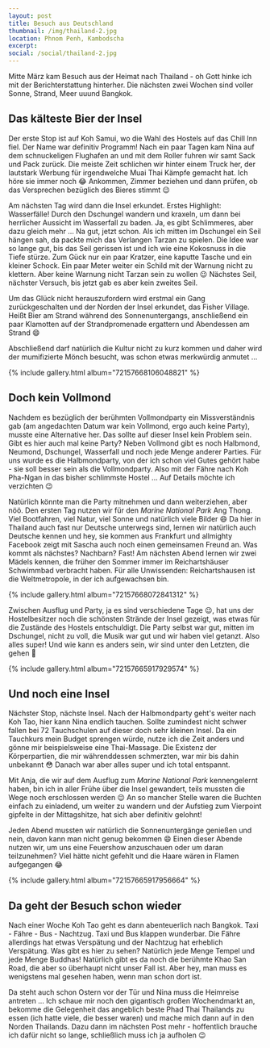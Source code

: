 ```yaml
---
layout: post
title: Besuch aus Deutschland
thumbnail: /img/thailand-2.jpg
location: Phnom Penh, Kambodscha
excerpt: 
social: /social/thailand-2.jpg
---
```


Mitte März kam Besuch aus der Heimat nach Thailand - oh Gott hinke ich mit der Berichterstattung hinterher. Die nächsten zwei Wochen sind voller Sonne, Strand, Meer uuund Bangkok.

## Das kälteste Bier der Insel
Der erste Stop ist auf Koh Samui, wo die Wahl des Hostels auf das Chill Inn fiel. Der Name war definitiv Programm! Nach ein paar Tagen kam Nina auf dem schnuckeligen Flughafen an und mit dem Roller fuhren wir samt Sack und Pack zurück. Die meiste Zeit schlichen wir hinter einem Truck her, der lautstark Werbung für irgendwelche Muai Thai Kämpfe gemacht hat. Ich höre sie immer noch :joy: Ankommen, Zimmer beziehen und dann prüfen, ob das Versprechen bezüglich des Bieres stimmt :wink:

Am nächsten Tag wird dann die Insel erkundet. Erstes Highlight: Wasserfälle! Durch den Dschungel wandern und kraxeln, um dann bei herrlicher Aussicht im Wasserfall zu baden. Ja, es gibt Schlimmeres, aber dazu gleich mehr ... Na gut, jetzt schon. Als ich mitten im Dschungel ein Seil hängen sah, da packte mich das Verlangen Tarzan zu spielen. Die Idee war so lange gut, bis das Seil gerissen ist und ich wie eine Kokosnuss in die Tiefe stürze. Zum Gück nur ein paar Kratzer, eine kaputte Tasche und ein kleiner Schock. Ein paar Meter weiter ein Schild mit der Warnung nicht zu klettern. Aber keine Warnung nicht Tarzan sein zu wollen :wink: Nächstes Seil, nächster Versuch, bis jetzt gab es aber kein zweites Seil.

Um das Glück nicht herauszufordern wird erstmal ein Gang zurückgeschalten und der Norden der Insel erkundet, das Fisher Village. Heißt Bier am Strand während des Sonnenuntergangs, anschließend ein paar Klamotten auf der Strandpromenade ergattern und Abendessen am Strand :smile:

Abschließend darf natürlich die Kultur nicht zu kurz kommen und daher wird der mumifizierte Mönch besucht, was schon etwas merkwürdig anmutet ...

{% include gallery.html album="72157668106048821" %}

## Doch kein Vollmond
Nachdem es bezüglich der berühmten Vollmondparty ein Missverständnis gab (am angedachten Datum war kein Vollmond, ergo auch keine Party), musste eine Alternative her. Das sollte auf dieser Insel kein Problem sein. Gibt es hier auch mal keine Party? Neben Vollmond gibt es noch Halbmond, Neumond, Dschungel, Wasserfall und noch jede Menge anderer Parties. Für uns wurde es die Halbmondparty, von der ich schon viel Gutes gehört habe - sie soll besser sein als die Vollmondparty. Also mit der Fähre nach Koh Pha-Ngan in das bisher schlimmste Hostel ... Auf Details möchte ich verzichten :wink: 

Natürlich könnte man die Party mitnehmen und dann weiterziehen, aber nöö. Den ersten Tag nutzen wir für den *Marine National Park* Ang Thong. Viel Bootfahren, viel Natur, viel Sonne und natürlich viele Bilder :smile: Da hier in Thailand auch fast nur Deutsche unterwegs sind, lernen wir natürlich auch Deutsche kennen und hey, sie kommen aus Frankfurt und allmighty Facebook zeigt mit Sascha auch noch einen gemeinsamen Freund an. Was kommt als nächstes? Nachbarn? Fast! Am nächsten Abend lernen wir zwei Mädels kennen, die früher den Sommer immer im Reichartshäuser Schwimmbad verbracht haben. Für alle Unwissenden: Reichartshausen ist die Weltmetropole, in der ich aufgewachsen bin.

{% include gallery.html album="72157668072841312" %}

Zwischen Ausflug und Party, ja es sind verschiedene Tage :wink:, hat uns der Hostelbesitzer noch die schönsten Strände der Insel gezeigt, was etwas für die Zustände des Hostels entschuldigt. Die Party selbst war gut, mitten im Dschungel, nicht zu voll, die Musik war gut und wir haben viel getanzt. Also alles super! Und wie kann es anders sein, wir sind unter den Letzten, die gehen :see_no_evil:

{% include gallery.html album="72157665917929574" %}

## Und noch eine Insel
Nächster Stop, nächste Insel. Nach der Halbmondparty geht's weiter nach Koh Tao, hier kann Nina endlich tauchen. Sollte zumindest nicht schwer fallen bei 72 Tauchschulen auf dieser doch sehr kleinen Insel. Da ein Tauchkurs mein Budget sprengen würde, nutze ich die Zeit anders und gönne mir beispielsweise eine Thai-Massage. Die Existenz der Körperpartien, die mir währenddessen schmerzten, war mir bis dahin unbekannt :flushed: Danach war aber alles super und ich total entspannt.

Mit Anja, die wir auf dem Ausflug zum *Marine National Park* kennengelernt haben, bin ich in aller Frühe über die Insel gewandert, teils mussten die Wege noch erschlossen werden :wink: An so mancher Stelle waren die Buchten einfach zu einladend, um weiter zu wandern und der Aufstieg zum Vierpoint gipfelte in der Mittagshitze, hat sich aber definitiv gelohnt!

Jeden Abend mussten wir natürlich die Sonnenuntergänge genießen und nein, davon kann man nicht genug bekommen :smile: Einen dieser Abende nutzen wir, um uns eine Feuershow anzuschauen oder um daran teilzunehmen? Viel hätte nicht gefehlt und die Haare wären in Flamen aufgegangen :joy:

{% include gallery.html album="72157665917956664" %}

## Da geht der Besuch schon wieder
Nach einer Woche Koh Tao geht es dann abenteuerlich nach Bangkok. Taxi - Fähre - Bus - Nachtzug. Taxi und Bus klappen wunderbar. Die Fähre allerdings hat etwas Verspätung und der Nachtzug hat erheblich Verspätung. Was gibt es hier zu sehen? Natürlich jede Menge Tempel und jede Menge Buddhas! Natürlich gibt es da noch die berühmte Khao San Road, die aber so überhaupt nicht unser Fall ist. Aber hey, man muss es wenigstens mal gesehen haben, wenn man schon dort ist.

Da steht auch schon Ostern vor der Tür und Nina muss die Heimreise antreten ... Ich schaue mir noch den gigantisch großen Wochendmarkt an, bekomme die Gelegenheit das angeblich beste Phad Thai Thailands zu essen (ich hatte viele, die besser waren) und mache mich dann auf in den Norden Thailands. Dazu dann im nächsten Post mehr - hoffentlich brauche ich dafür nicht so lange, schließlich muss ich ja aufholen :wink: